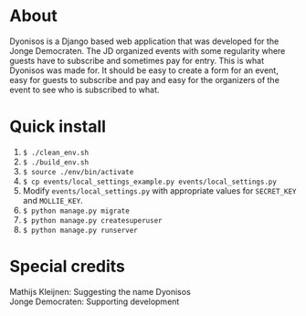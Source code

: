 About
=====
Dyonisos is a Django based web application that was developed for the
Jonge Democraten. The JD organized events with some regularity where
guests have to subscribe and sometimes pay for entry. This is what
Dyonisos was made for. It should be easy to create a form for an event,
easy for guests to subscribe and pay and easy for the organizers of the
event to see who is subscribed to what.

Quick install
============
1. `$ ./clean_env.sh`
1. `$ ./build_env.sh`
1. `$ source ./env/bin/activate`
1. `$ cp events/local_settings_example.py events/local_settings.py`
1. Modify `events/local_settings.py` with appropriate values for `SECRET_KEY` and `MOLLIE_KEY`.
1. `$ python manage.py migrate`
1. `$ python manage.py createsuperuser`
1. `$ python manage.py runserver`

Special credits
===============
Mathijs Kleijnen: 
    Suggesting the name Dyonisos  
Jonge Democraten: 
    Supporting development
